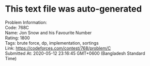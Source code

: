 # This text file was auto-generated  
  
Problem Information:  
Code: 768C  
Name: Jon Snow and his Favourite Number  
Rating: 1800  
Tags: brute force, dp, implementation, sortings  
Link: https://codeforces.com/contest/768/problem/C  
Submitted At: 2020-05-12 23:16:45 GMT+0600 (Bangladesh Standard Time)  
